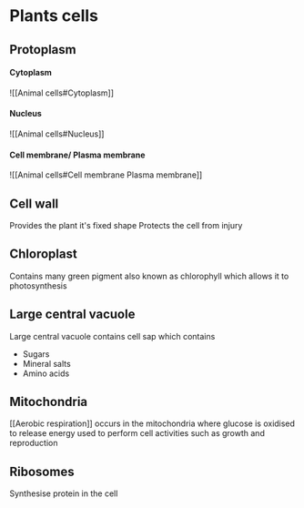 # Plants cells

## Protoplasm

#### Cytoplasm
![[Animal cells#Cytoplasm]]
#### Nucleus
![[Animal cells#Nucleus]]
#### Cell membrane/ Plasma membrane
![[Animal cells#Cell membrane Plasma membrane]]
## Cell wall
Provides the plant it's fixed shape
Protects the cell from injury

## Chloroplast
Contains many green pigment also known as chlorophyll which allows it to photosynthesis

## Large central vacuole
Large central vacuole contains cell sap which contains
- Sugars
- Mineral salts
- Amino acids

## Mitochondria
[[Aerobic respiration]] occurs in the mitochondria where glucose is oxidised to release energy used to perform cell activities such as growth and reproduction

## Ribosomes
Synthesise protein in the cell